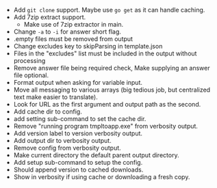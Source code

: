 * Add `git clone` support. Maybe use `go get` as it can handle caching.
* Add 7zip extract support.
  * Make use of 7zip extractor in main.
* Change `-a` to `-i` for answer short flag.
* .empty files must be removed from output
* Change excludes key to skipParsing in template.json
* Files in the "excludes" list must be included in the output without processing
* Remove answer file being required check, Make supplying an answer file optional.
* Format output when asking for variable input.
* Move all messaging to various arrays (big tedious job, but centralized text make easier to translate).
* Look for URL as the first argument and output path as the second.
* Add cache dir to config.
* add setting sub-command to set the cache dir.
* Remove "running program tmpltoapp.exe" from verbosity output.
* Add version label to version verbosity output.
* Add output dir to verbosity output.
* Remove config from verbosity output.
* Make current directory the default parent output directory.
* Add setup sub-command to setup the config.
* Should append version to cached downloads.
* Show in verbosity if using cache or downloading a fresh copy.
